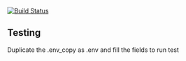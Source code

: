 [![Build Status](https://travis-ci.org/negebauer/WifiUC.svg?branch=master)](https://travis-ci.org/negebauer/WifiUC)


## Testing

Duplicate the .env_copy as .env and fill the fields to run test
